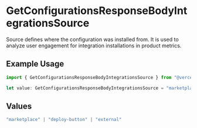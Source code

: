 # GetConfigurationsResponseBodyIntegrationsSource

Source defines where the configuration was installed from. It is used to analyze user engagement for integration installations in product metrics.

## Example Usage

```typescript
import { GetConfigurationsResponseBodyIntegrationsSource } from "@vercel/sdk/models/operations";

let value: GetConfigurationsResponseBodyIntegrationsSource = "marketplace";
```

## Values

```typescript
"marketplace" | "deploy-button" | "external"
```